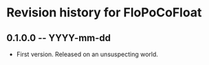 # Revision history for FloPoCoFloat

## 0.1.0.0 -- YYYY-mm-dd

* First version. Released on an unsuspecting world.

